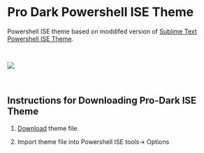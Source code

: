 # Pro Dark Powershell ISE Theme

Powershell ISE theme based on moddifed version of [Sublime Text Powershell ISE Theme](https://github.com/marzme/PowerShell_ISE_Themes/tree/master/Sublime_Text_2). 

&nbsp;


<img src="https://i.imgur.com/RdI8UOR.png">

&nbsp;

## Instructions for Downloading Pro-Dark ISE Theme

1) <a href="https://github.com/samersultan/Pro-Dark-Powershell-ISE-Theme/blob/master/Pro-Dark.StorableColorTheme.ps1xml">Download</a> theme file. 

2) Import theme file into Powershell ISE tools-> Options 

&nbsp;

